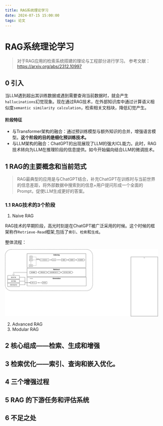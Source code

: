 ```yaml
---
title: RAG系统理论学习
date: 2024-07-15 15:00:00
tags: 论文
---
```


# RAG系统理论学习

> 对于RAG应用的检索系统搭建的理论与工程部分进行学习。
> 参考文献：https://arxiv.org/abs/2312.10997

## 0 引入

当LLM遇到超出其训练数据或遇到需要查询当前数据时，就会产生`hallucinations`幻觉现象。现在通过RAG技术，在外部知识库中通过计算语义相似度`semantic similarity calculation`，检索相关文档块，降低幻觉产生。

#### 阶段特征

- 与Transformer架构的融合：通过预训练模型与额外知识的合并，增强语言模型。**这个阶段的目的是细化预训练技术。**
- 与LLM架构的融合：ChatGPT的出现展现了LLM的强大ICL能力。此时，RAG技术转向为LLM在推理阶段的信息提供。如今开始偏向结合LLM的微调技术。

## 1 RAG的主要概念和当前范式

> RAG最典型的应用是与ChatGPT结合，补充ChatGPT在训练时与当前世界的信息差距，将外部数据中搜索到的信息+用户提问形成一个全面的Prompt，促使LLM生成更好的答案。

### 1.1 RAG技术的3个阶段

1. Naive RAG

RAG技术的早期阶段，高光时刻是在ChatGPT被广泛采用的时候。这个时候的框架称作`Retrieve-Read`框架,包括了`索引`、`检索`和`生成`。

整体流程：

![Naive RAG](<NAIVE RAG.png>)

2. Advanced RAG
3. Modular RAG


## 2 核心组成——检索、生成和增强
## 3 检索优化——索引、查询和嵌入优化。
## 4 三个增强过程
## 5 RAG 的下游任务和评估系统
## 6 不足之处

